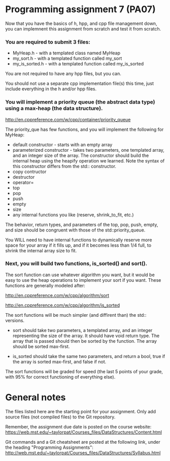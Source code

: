 Programming assignment 7 (PA07)
==============================

Now that you have the basics of h, hpp, and cpp file management down, you can implemnent this assignment from scratch and test it from scratch. 

### You are required to submit 3 files:
* MyHeap.h - with a templated class named MyHeap
* my_sort.h - with a templated function called my_sort
* my_is_sorted.h - with a templated function called my_is_sorted

You are not required to have any hpp files, but you can.

You should not use a separate cpp implementation file(s) this time, just include everything in the h and/or hpp files.

### You will implement a priority queue (the abstract data type) using a max-heap (the data structure).

http://en.cppreference.com/w/cpp/container/priority_queue

The priority_que has few functions, and you will implement the following for MyHeap:
* default constructor - starts with an empty array
* parameterized constructor - takes two parameters, one templated array, and an integer size of the array.
The constructor should build the internal heap using the heapify operation we learned.
Note the syntax of this constructor differs from the std:: constructor.
* copy contructor
* destructor
* operator=
* top
* pop
* push
* empty
* size
* any internal functions you like (reserve, shrink_to_fit, etc.)

The behavior, return types, and parameters of the top, pop, push, empty, and size should be congruent with those of the std::priority_queue.

You WILL need to have internal functions to dynamically reserve more space for your array if it fills up, and if it becomes less than 1/4 full, to shrink the internal array size to fit.

### Next, you will build two functions, is_sorted() and sort().
The sort function can use whatever algorithm you want, but it would be easy to use the heap operations to implement your sort if you want.
These functions are generally modeled after:

http://en.cppreference.com/w/cpp/algorithm/sort

http://en.cppreference.com/w/cpp/algorithm/is_sorted

The sort functions will be much simpler (and diffirent than) the std:: versions.
* sort should take two parameters, a templated array, and an integer representing the size of the array.
It should have void return type.
The array that is passed should then be sorted by the function. The array should be sorted max-first.

* is_sorted should take the same two parameters, and return a bool, true if the array is sorted max-first, and false if not. 

The sort functions will be graded for speed (the last 5 points of your grade, with 95% for correct functioning of everything else).


# General notes

The files listed here are the starting point for your assignment. 
Only add source files (not compiled files) to the Git repository.

Remember, the assignment due date is posted on the course website:
https://web.mst.edu/~taylorpat/Courses_files/DataStructures/Content.html

Git commands and a Git cheatsheet are posted at the following link, under the heading "Programming Assignments":
http://web.mst.edu/~taylorpat/Courses_files/DataStructures/Syllabus.html

